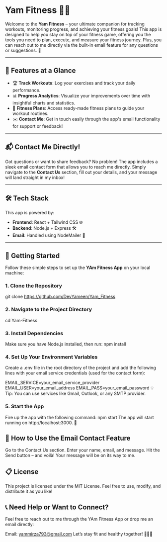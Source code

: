 # Yam Fitness  🏋️‍♂️

Welcome to the **Yam Fitness** – your ultimate companion for tracking workouts, monitoring progress, and achieving your fitness goals! This app is designed to help you stay on top of your fitness game, offering you the tools you need to plan, execute, and measure your fitness journey. Plus, you can reach out to me directly via the built-in email feature for any questions or suggestions. 💪

---

## 🚀 Features at a Glance

- 🏆 **Track Workouts**: Log your exercises and track your daily performance.
- 📊 **Progress Analytics**: Visualize your improvements over time with insightful charts and statistics.
- 📝 **Fitness Plans**: Access ready-made fitness plans to guide your workout routines.
- ✉️ **Contact Me**: Get in touch easily through the app's email functionality for support or feedback!

---

## 📬 Contact Me Directly!

Got questions or want to share feedback? No problem! The app includes a sleek email contact form that allows you to reach me directly. Simply navigate to the **Contact Us** section, fill out your details, and your message will land straight in my inbox!

---

## 🛠️ Tech Stack

This app is powered by:

- **Frontend**: React + Tailwind CSS 🌐
- **Backend**: Node.js + Express 🛠️
- **Email**: Handled using NodeMailer 📧

---

## 🎯 Getting Started

Follow these simple steps to set up the **YAm Fitness App** on your local machine:

### 1. Clone the Repository

git clone https://github.com/DevYameen/Yam_Fitness

### 2. Navigate to the Project Directory

cd Yam-Fitness

### 3. Install Dependencies

Make sure you have Node.js installed, then run:
npm install

### 4. Set Up Your Environment Variables
   
Create a .env file in the root directory of the project and add the following lines with your email service credentials (used for the contact form):

EMAIL_SERVICE=your_email_service_provider
EMAIL_USER=your_email_address
EMAIL_PASS=your_email_password
💡 Tip: You can use services like Gmail, Outlook, or any SMTP provider.

### 5. Start the App

Fire up the app with the following command:
npm start
The app will start running on http://localhost:3000. 🎉

## 🎯 How to Use the Email Contact Feature

Go to the Contact Us section.
Enter your name, email, and message.
Hit the Send button – and voilà! Your message will be on its way to me.

## 📋 License

This project is licensed under the MIT License. Feel free to use, modify, and distribute it as you like!

## 📞 Need Help or Want to Connect?

Feel free to reach out to me through the YAm Fitness App or drop me an email directly:

Email: yammirza793@gmail.com
Let’s stay fit and healthy together! 🏃‍♂️💨
